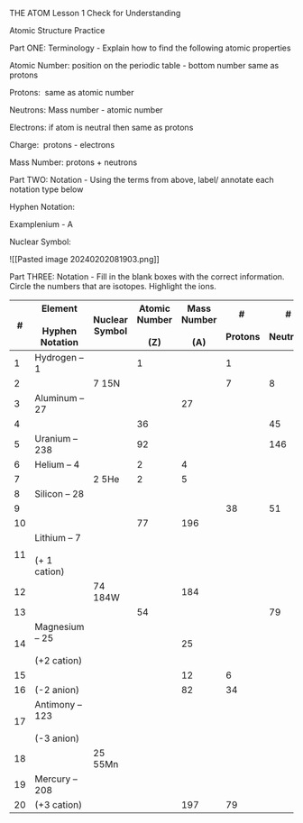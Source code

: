 THE ATOM Lesson 1 Check for Understanding

Atomic Structure Practice

  

Part ONE: Terminology - Explain how to find the following atomic properties

  

Atomic Number:
position on the periodic table - bottom number
same as protons 
  

Protons: 
same as atomic number 
  

Neutrons:
Mass number - atomic number
  

Electrons:
if atom is neutral then same as protons 
  

Charge: 
protons - electrons 
  

Mass Number:
protons + neutrons 

  
  

Part TWO: Notation - Using the terms from above, label/ annotate each notation type below

  
  

Hyphen Notation:

  

Examplenium - A

  
  
  
  

Nuclear Symbol: 

  
  ![[Pasted image 20240202081903.png]]

Part THREE: Notation - Fill in the blank boxes with the correct information. Circle the numbers that are isotopes. Highlight the ions.

  

| # | Element<br><br>Hyphen Notation | Nuclear Symbol | Atomic Number<br><br>(Z) | Mass Number<br><br>(A) | # <br><br>Protons | # <br><br>Neutrons | # Electrons |
| ---- | ---- | ---- | ---- | ---- | ---- | ---- | ---- |
| 1 | Hydrogen – 1 |  | 1 |  | 1 |  | 1 |
| 2 |  | 7 15N |  |  | 7 | 8 |  |
| 3 | Aluminum – 27 |  |  | 27 |  |  | 13 |
| 4 |  |  | 36 |  |  | 45 | 36 |
| 5 | Uranium – 238 |  | 92 |  |  | 146 |  |
| 6 | Helium – 4 |  | 2 | 4 |  |  |  |
| 7 |  | 2 5He | 2 | 5 |  |  |  |
| 8 | Silicon – 28 |  |  |  |  |  |  |
| 9 |  |  |  |  | 38 | 51 |  |
| 10 |  |  | 77 | 196 |  |  |  |
| 11 | Lithium – 7<br><br>(+ 1 cation) |  |  |  |  |  |  |
| 12 |  | 74 184W |  | 184 |  |  |  |
| 13 |  |  | 54 |  |  | 79 | 54 |
| 14 | Magnesium – 25<br><br>(+2 cation) |  |  | 25 |  |  |  |
| 15 |  |  |  | 12 | 6 |  |  |
| 16 | (-2 anion) |  |  | 82 | 34 |  |  |
| 17 | Antimony – 123<br><br>(-3 anion) |  |  |  |  |  |  |
| 18 |  | 25 55Mn |  |  |  |  |  |
| 19 | Mercury – 208 |  |  |  |  |  |  |
| 20 | (+3 cation) |  |  | 197 | 79 |  |  |